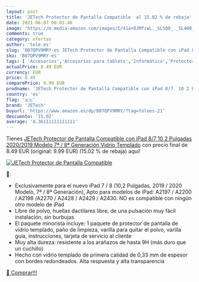 ```yaml
---
layout: post
title: 'JETech Protector de Pantalla Compatible  al 15.02 % de rebaja'
date: 2021-06-07 00:03:48
image: 'https://m.media-amazon.com/images/I/41a+DJMfzwL._SL500_._SL400_.jpg'
comments: true
category: ofertas
author: 'tole.es'
slug: 'B07QPV9MRY-es JETech Protector de Pantalla Compatible con iPad 8/7 10 2...'
sku: 'B07QPV9MRY-es'
tags: [ 'Accesorios','Accesorios para tablets','Informática','Protectores de pantalla para tablets','ipad','jetech', ]
actualPrice: 8.49 EUR
currency: EUR
price: 8.49
comparePrice: 9.99 EUR
prodname: 'JETech Protector de Pantalla Compatible con iPad 8/7  10 2 Pulgadas  2020/2019 Modelo  7ª / 8ª Generación   Vidrio Templado'
country: 'es'
flag: '🇪🇸'
brand: 'JETech'
buyurl: 'https://www.amazon.es/dp/B07QPV9MRY/?tag=tolees-21'
descuento: '15.02'
average: '8.36111111111111'
---
```


Tienes [JETech Protector de Pantalla Compatible con iPad 8/7  10 2 Pulgadas  2020/2019 Modelo  7ª / 8ª Generación   Vidrio Templado](https://www.amazon.es/dp/B07QPV9MRY/?tag=tolees-21) con precio final de  8.49 EUR (original: 9.99 EUR) (15.02 %  de rebaja) aqui!

[![JETech Protector de Pantalla Compatible ](https://m.media-amazon.com/images/I/41a+DJMfzwL._SL500_._SL400_.jpg)](https://www.amazon.es/dp/B07QPV9MRY/?tag=tolees-21)

🔎:

- Exclusivamente para el nuevo iPad 7 / 8 (10,2 Pulgadas, 2019 / 2020 Modelo, 7ª / 8ª Generación), Apto para modelos de iPad: A2197 / A2200 / A2198 /A2270 / A2428 / A2429 / A2430. NO es compatible con ningún otro modelo de iPad
- Libre de polvo, huellas dactilares libre, de una pulsación muy fácil instalación, sin burbujas
- El paquete minorista incluye: 1 paquete de protector de pantalla de vidrio templado, paño de limpieza, varilla para quitar el polvo, varilla guía, instrucciones, tarjeta de servicio al cliente
- Muy alta dureza: resistente a los arañazos de hasta 9H (más duro que un cuchillo)
- Hecho con vidrio templado de primera calidad de 0,33 mm de espesor con bordes redondeados. Alta respuesta y alta transparencia

[🛒 Comprar!!!](https://www.amazon.es/dp/B07QPV9MRY/?tag=tolees-21)
